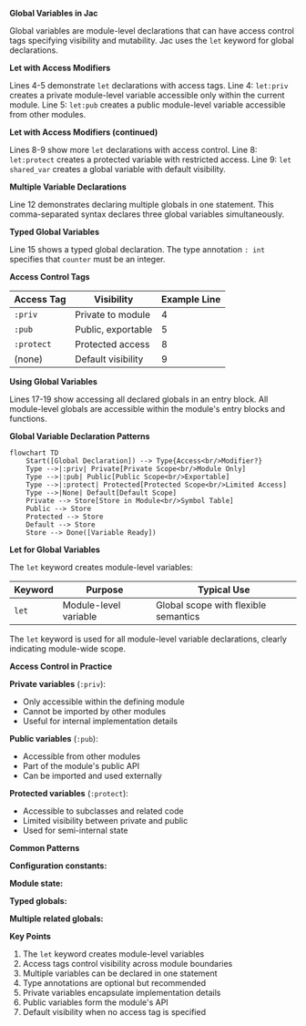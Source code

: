 **Global Variables in Jac**

Global variables are module-level declarations that can have access control tags specifying visibility and mutability. Jac uses the `let` keyword for global declarations.

**Let with Access Modifiers**

Lines 4-5 demonstrate `let` declarations with access tags. Line 4: `let:priv` creates a private module-level variable accessible only within the current module.
Line 5: `let:pub` creates a public module-level variable accessible from other modules.

**Let with Access Modifiers (continued)**

Lines 8-9 show more `let` declarations with access control. Line 8: `let:protect` creates a protected variable with restricted access.
Line 9: `let shared_var` creates a global variable with default visibility.

**Multiple Variable Declarations**

Line 12 demonstrates declaring multiple globals in one statement. This comma-separated syntax declares three global variables simultaneously.

**Typed Global Variables**

Line 15 shows a typed global declaration. The type annotation `: int` specifies that `counter` must be an integer.

**Access Control Tags**

| Access Tag | Visibility | Example Line |
|------------|------------|--------------|
| `:priv` | Private to module | 4 |
| `:pub` | Public, exportable | 5 |
| `:protect` | Protected access | 8 |
| (none) | Default visibility | 9 |

**Using Global Variables**

Lines 17-19 show accessing all declared globals in an entry block. All module-level globals are accessible within the module's entry blocks and functions.

**Global Variable Declaration Patterns**

```mermaid
flowchart TD
    Start([Global Declaration]) --> Type{Access<br/>Modifier?}
    Type -->|:priv| Private[Private Scope<br/>Module Only]
    Type -->|:pub| Public[Public Scope<br/>Exportable]
    Type -->|:protect| Protected[Protected Scope<br/>Limited Access]
    Type -->|None| Default[Default Scope]
    Private --> Store[Store in Module<br/>Symbol Table]
    Public --> Store
    Protected --> Store
    Default --> Store
    Store --> Done([Variable Ready])
```

**Let for Global Variables**

The `let` keyword creates module-level variables:

| Keyword | Purpose | Typical Use |
|---------|---------|-------------|
| `let` | Module-level variable | Global scope with flexible semantics |

The `let` keyword is used for all module-level variable declarations, clearly indicating module-wide scope.

**Access Control in Practice**

**Private variables** (`:priv`):
- Only accessible within the defining module
- Cannot be imported by other modules
- Useful for internal implementation details

**Public variables** (`:pub`):
- Accessible from other modules
- Part of the module's public API
- Can be imported and used externally

**Protected variables** (`:protect`):
- Accessible to subclasses and related code
- Limited visibility between private and public
- Used for semi-internal state

**Common Patterns**

**Configuration constants:**

**Module state:**

**Typed globals:**

**Multiple related globals:**

**Key Points**

1. The `let` keyword creates module-level variables
2. Access tags control visibility across module boundaries
3. Multiple variables can be declared in one statement
4. Type annotations are optional but recommended
5. Private variables encapsulate implementation details
6. Public variables form the module's API
7. Default visibility when no access tag is specified
